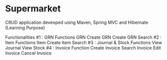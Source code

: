 # Supermarket
CRUD application deveoped using Maven, Spring MVC and  Hibernate (Learning Purpose)

 Functionalities 
#1 : GRN Functions
  GRN Create
  GRN Create
  GRN Search
#2 : Item Functions
  Item Create
  Item Search
#3 : Journal & Stock Functions
  View Journal
  View Stock
#4 : Invoice Function
  Create Invoice
  Search Invoice
  Edit Invoice
  Cancel Invoice
